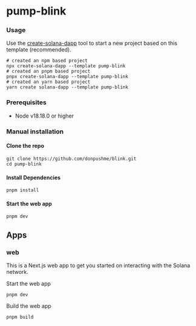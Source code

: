 # pump-blink

### Usage

Use the [create-solana-dapp](https://github.com/solana-developers/create-solana-dapp) tool to start a new project based on this template (recommended).

```shell
# created an npm based project
npx create-solana-dapp --template pump-blink
# created an pnpm based project
pnpx create-solana-dapp --template pump-blink
# created an yarn based project
yarn create solana-dapp --template pump-blink
```

### Prerequisites

-   Node v18.18.0 or higher

### Manual installation

#### Clone the repo

```shell
git clone https://github.com/donpushme/blink.git
cd pump-blink
```

#### Install Dependencies

```shell
pnpm install
```

#### Start the web app

```
pnpm dev
```

## Apps

### web

This is a Next.js web app to get you started on interacting with the Solana network.

Start the web app

```shell
pnpm dev
```

Build the web app

```shell
pnpm build
```
